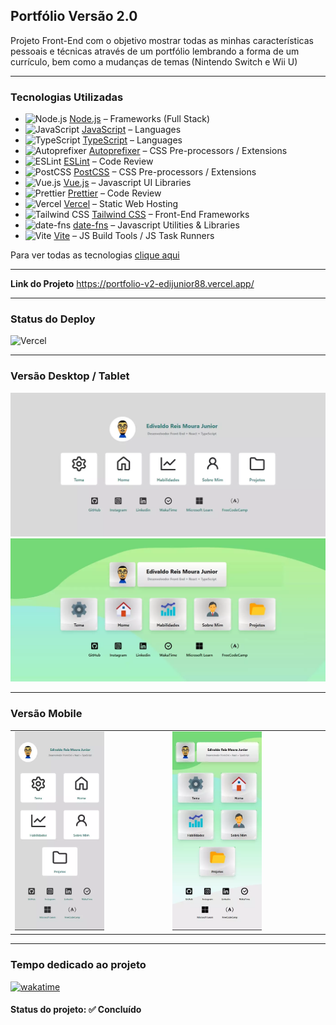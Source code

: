 <h2>Portfólio Versão 2.0</h2>

<p>Projeto Front-End com o objetivo mostrar todas as minhas características pessoais e técnicas através de um portfólio lembrando a forma de um currículo, bem como a mudanças de temas (Nintendo Switch e Wii U)</p>

<hr>

<h3>Tecnologias Utilizadas</h3>

- <img width='25' height='25' src='https://img.stackshare.io/service/1011/n1JRsFeB_400x400.png' alt='Node.js'/> [Node.js](http://nodejs.org/) – Frameworks (Full Stack)
- <img width='25' height='25' src='https://img.stackshare.io/service/1209/javascript.jpeg' alt='JavaScript'/> [JavaScript](https://developer.mozilla.org/en-US/docs/Web/JavaScript) – Languages
- <img width='25' height='25' src='https://img.stackshare.io/service/1612/bynNY5dJ.jpg' alt='TypeScript'/> [TypeScript](http://www.typescriptlang.org) – Languages
- <img width='25' height='25' src='https://img.stackshare.io/service/2202/72d087642cfce6fef6f2dabec5bf49e8_400x400.png' alt='Autoprefixer'/> [Autoprefixer](https://github.com/postcss/autoprefixer) – CSS Pre-processors / Extensions
- <img width='25' height='25' src='https://img.stackshare.io/service/3337/Q4L7Jncy.jpg' alt='ESLint'/> [ESLint](http://eslint.org/) – Code Review
- <img width='25' height='25' src='https://img.stackshare.io/service/3339/rlFcjEdI.png' alt='PostCSS'/> [PostCSS](https://github.com/postcss/postcss) – CSS Pre-processors / Extensions
- <img width='25' height='25' src='https://img.stackshare.io/service/3837/paeckCWC.png' alt='Vue.js'/> [Vue.js](http://vuejs.org/) – Javascript UI Libraries
- <img width='25' height='25' src='https://img.stackshare.io/service/7035/default_66f265943abed56bcdbfca1c866a4261b1fbb063.jpg' alt='Prettier'/> [Prettier](https://prettier.io/) – Code Review
- <img width='25' height='25' src='https://img.stackshare.io/service/7618/bHjpwZem_400x400.png' alt='Vercel'/> [Vercel](https://vercel.com/) – Static Web Hosting
- <img width='25' height='25' src='https://img.stackshare.io/service/8158/default_660b7c41c3ba489cb581eec89c04655404258c19.png' alt='Tailwind CSS'/> [Tailwind CSS](https://tailwindcss.com) – Front-End Frameworks
- <img width='25' height='25' src='https://img.stackshare.io/service/10865/default_5551fb8853689f607a2bc0d5a09355d5a3d52bf0.png' alt='date-fns'/> [date-fns](https://date-fns.org/) – Javascript Utilities & Libraries
- <img width='25' height='25' src='https://img.stackshare.io/service/21547/default_1aeac791cde11ff66cc0b20dcc6144eeb185c905.png' alt='Vite'/> [Vite](https://vitejs.dev/) – JS Build Tools / JS Task Runners

Para ver todas as tecnologias [clique aqui](/techstack.md)

<hr>

<strong>Link do Projeto</strong> <a href="https://portfolio-v2-edijunior88.vercel.app/" target="_blank">https://portfolio-v2-edijunior88.vercel.app/</a>

<hr>

<h3>Status do Deploy</h3>

![Vercel](https://vercelbadge.vercel.app/api/EdiJunior88/Portfolio_v2?style=for-the-badge)

<hr>

<h3>Versão Desktop / Tablet</h3>
<img src="./img-readme/Portfolio-v2-Switch.webp">
<img src="./img-readme/Portfolio-v2-WiiU.webp">

<hr>

<h3>Versão Mobile</h3>

<table align='center'>
  <tr>
    <td>
      <img src="./img-readme/Portfolio-v2-mobile-Switch.webp" width="60%" height="60%">
    </td>
    <td>
      <img src="./img-readme/Portfolio-v2-mobile-WiiU.webp" width="60%" height="60%">
    </td>
  </tr>
</table>

<hr>

<h3>Tempo dedicado ao projeto</h3>

<p>
  <a href="https://wakatime.com/badge/user/e7b8ca2e-291c-4eca-846b-95eced7beff1/project/4df33eac-d594-488a-b467-a5445472d123">
    <img src="https://wakatime.com/badge/user/e7b8ca2e-291c-4eca-846b-95eced7beff1/project/4df33eac-d594-488a-b467-a5445472d123.svg" alt="wakatime">
  </a>
</p>

<h4><b>Status do projeto:</b> ✅ Concluído</h4>
